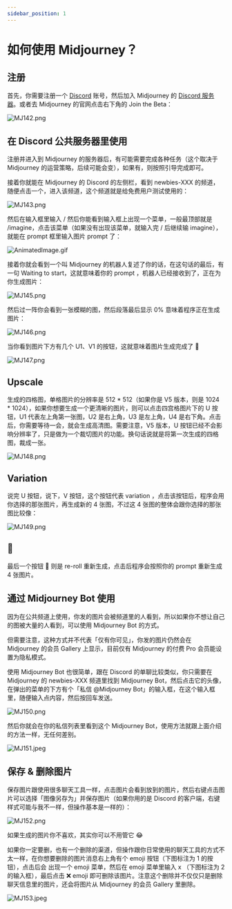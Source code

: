 ```yaml
---
sidebar_position: 1
---
```


# 如何使用 Midjourney？

## 注册

首先，你需要注册一个 [Discord](https://discord.com/) 账号，然后加入 Midjourney 的 [Discord 服务器](https://discord.com/invite/midjourney)。或者去 Midjourney 的官网点击右下角的 Join the Beta：

![MJ142.png](https://res.craft.do/user/full/d845172f-becd-4255-bf79-d722098b2d83/doc/15EA26B6-9B49-4076-B8D8-DFE53ABD52C8/2713C599-85ED-4D8B-AF7A-08AA4ACF9A8D_2/94pqg7166HfEzInRqt9m5xscQmBzyOfs2YtXhphveoMz/MJ142.png)

## 在 Discord 公共服务器里使用

注册并进入到 Midjourney 的服务器后，有可能需要完成各种任务（这个取决于 Midjourney 的运营策略，后续可能会变），如果有，则按照引导完成即可。

接着你就能在 Midjourney 的 Discord 的左侧栏，看到 newbies-XXX 的频道，随便点击一个，进入该频道，这个频道就是给免费用户测试使用的：

![MJ143.png](https://res.craft.do/user/full/d845172f-becd-4255-bf79-d722098b2d83/doc/15EA26B6-9B49-4076-B8D8-DFE53ABD52C8/F52338C7-E938-4794-AF0C-F1C0A37417FE_2/Sx8amdanXunyyfGzhREhRK2ZPGoVPnttmj53QnMYSLgz/MJ143.png)

然后在输入框里输入 / 然后你能看到输入框上出现一个菜单，一般最顶部就是 /imagine，点击该菜单（如果没有出现该菜单，就输入完 / 后继续输 imagine），就能在 prompt 框里输入图片 prompt 了：

![AnimatedImage.gif](https://res.craft.do/user/full/d845172f-becd-4255-bf79-d722098b2d83/doc/15EA26B6-9B49-4076-B8D8-DFE53ABD52C8/A22D313A-92FB-4624-9C71-F4D0EF40E221_2/VAf6rWOwDZZF0l1uW4nAIPshHjtbfIKsyUv9UzJipVkz/AnimatedImage.gif)

接着你就会看到一个叫 Midjourney 的机器人复述了你的话，在这句话的最后，有一句 Waiting to start，这就意味着你的 prompt ，机器人已经接收到了，正在为你生成图片：

![MJ145.png](https://res.craft.do/user/full/d845172f-becd-4255-bf79-d722098b2d83/doc/15EA26B6-9B49-4076-B8D8-DFE53ABD52C8/333ADA85-9FBC-4DD6-80F5-5FDC50A77928_2/qDhO3YpY2yPyySJKpNEyxKA2FNYpUrJUXiOIqXTjZpsz/MJ145.png)

然后过一阵你会看到一张模糊的图，然后段落最后显示 0% 意味着程序正在生成图片：

![MJ146.png](https://res.craft.do/user/full/d845172f-becd-4255-bf79-d722098b2d83/doc/15EA26B6-9B49-4076-B8D8-DFE53ABD52C8/571205D5-2C53-4AEB-8C95-1CE0F3ED8728_2/tNRp0iv8xTZKN6NuNbRpuTHHJegXVsf7sWhLqPJYxeoz/MJ146.png)

当你看到图片下方有几个 U1、V1 的按钮，这就意味着图片生成完成了 🎉

![MJ147.png](https://res.craft.do/user/full/d845172f-becd-4255-bf79-d722098b2d83/doc/15EA26B6-9B49-4076-B8D8-DFE53ABD52C8/67E09828-5682-4906-85EA-FBFE4F0FD59C_2/OPZViXuxj3AukTx43j2eHxKkxL8moT4WogINOaeE91Qz/MJ147.png)

## Upscale

生成的四格图，单格图片的分辨率是 512 * 512（如果你是 V5 版本，则是 1024 * 1024），如果你想要生成一个更清晰的图片，则可以点击四宫格图片下的 U 按钮，U1 代表左上角第一张图，U2 是右上角，U3 是左上角，U4 是右下角。点击后，你需要等待一会，就会生成高清图。需要注意，V5 版本，U 按钮已经不会影响分辨率了，只是做为一个裁切图片的功能。换句话说就是将第一次生成的四格图，裁成一张。

![MJ148.png](https://res.craft.do/user/full/d845172f-becd-4255-bf79-d722098b2d83/doc/15EA26B6-9B49-4076-B8D8-DFE53ABD52C8/E891643A-DD67-4C1C-9FB5-8FEF4DA50FC9_2/UJuYftgS3yVGTxZIy3UxKLUKelvpGyEvEOfTj44FzDAz/MJ148.png)

## Variation

说完 U 按钮，说下，V 按钮，这个按钮代表 variation ，点击该按钮后，程序会用你选择的那张图片，再生成新的 4 张图，不过这 4 张图的整体会跟你选择的那张图比较像：

![MJ149.png](https://res.craft.do/user/full/d845172f-becd-4255-bf79-d722098b2d83/doc/15EA26B6-9B49-4076-B8D8-DFE53ABD52C8/8CAE2F1E-E8F1-4383-B0D6-7601A8992856_2/3OKR7d2bFLa7tYdjIkM0jFmQukrQtgfbw2FjAfTfqz4z/MJ149.png)

## 🔄

最后一个按钮 🔄 则是 re-roll 重新生成，点击后程序会按照你的 prompt 重新生成 4 张图片。

## 通过 Midjourney Bot 使用

因为在公共频道上使用，你发的图片会被频道里的人看到，所以如果你不想让自己的图被大量的人看到，可以使用 Midjourney Bot 的方式。

但需要注意，这种方式并不代表「仅有你可见」，你发的图片仍然会在 Midjourney 的会员 Gallery 上显示，目前仅有 Midjourney 的付费 Pro 会员能设置为隐私模式。

使用 Midjourney Bot 也很简单，跟在 Discord 的单聊比较类似，你只需要在 Midjourney 的 newbies-XXX 频道里找到 Midjourney Bot，然后点击它的头像，在弹出的菜单的下方有个「私信 @Midjourney Bot」的输入框，在这个输入框里，随便输入点内容，然后按回车发送。

![MJ150.png](https://res.craft.do/user/full/d845172f-becd-4255-bf79-d722098b2d83/doc/15EA26B6-9B49-4076-B8D8-DFE53ABD52C8/6468018D-390D-43A4-BB48-3DE52D062628_2/LPXPJJKwFjLyo9EUkq51DHIwXvjrLHiAHVBoYOxzTosz/MJ150.png)

然后你就会在你的私信列表里看到这个 Midjourney Bot，使用方法就跟上面介绍的方法一样，无任何差别。

![MJ151.jpeg](https://res.craft.do/user/full/d845172f-becd-4255-bf79-d722098b2d83/doc/15EA26B6-9B49-4076-B8D8-DFE53ABD52C8/C620E57F-A900-45A8-9B2D-8963AF47A6D2_2/xfikQr7FjZGwAwLOI4vXj4sNxOD63fWHySP3WexKMxMz/MJ151.jpeg)

## 保存 & 删除图片

保存图片跟使用很多聊天工具一样，点击图片会看到放到的图片，然后右键点击图片可以选择「图像另存为」并保存图片（如果你用的是 Discord 的客户端，右键样式可能与我不一样，但操作基本是一样的）：

![MJ152.png](https://res.craft.do/user/full/d845172f-becd-4255-bf79-d722098b2d83/doc/15EA26B6-9B49-4076-B8D8-DFE53ABD52C8/53F3D1F2-2FD4-47BC-A9FE-F7F98AA6220A_2/doMqYmqVYQqm85jxq1sSiDH13ucDZojc7dBMcTUxxyoz/MJ152.png)

如果生成的图片你不喜欢，其实你可以不用管它 😂

如果你一定要删，也有一个删除的渠道，但操作跟你日常使用的聊天工具的方式不太一样，在你想要删除的图片消息右上角有个 emoji 按钮（下图标注为 1 的按钮），点击后会 出现一个 emoji 菜单，然后在 emoji 菜单里输入 x （下图标注为 2 的输入框），最后点击 ❌ emoji 即可删除该图片。注意这个删除并不仅仅只是删除聊天信息里的图片，还会将图片从 Midjourney 的会员 Gallery 里删除。

![MJ153.jpeg](https://res.craft.do/user/full/d845172f-becd-4255-bf79-d722098b2d83/doc/15EA26B6-9B49-4076-B8D8-DFE53ABD52C8/9E01602C-500B-4229-A4E4-F9377A030D28_2/z9VQNhQrHhflCSpT6GInFo89PczuOoi7jdyC4QaCR7oz/MJ153.jpeg)


